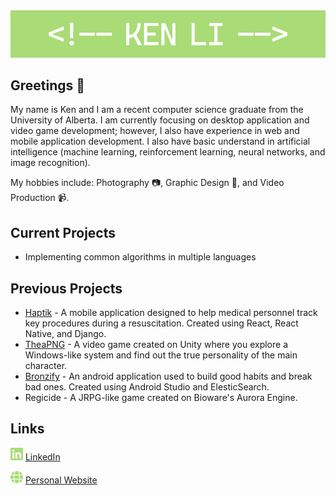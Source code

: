<img src="https://raw.githubusercontent.com/KenRLi/KenRLi/master/imgs/banner.jpg" alt="Profile Banner">

## Greetings 👋
My name is Ken and I am a recent computer science graduate from the University of Alberta. I am currently focusing on desktop application and video game development; however, I also have experience in web and mobile application development. I also have basic understand in artificial intelligence (machine learning, reinforcement learning, neural networks, and image recognition).

My hobbies include: Photography 📷, Graphic Design 🎨, and Video Production 📹.

## Current Projects
* Implementing common algorithms in multiple languages

## Previous Projects
* [Haptik](https://www.youtube.com/watch?v=Yk3ySElEWSY) - A mobile application designed to help medical personnel track key procedures during a resuscitation. Created using React, React Native, and Django.
* [TheaPNG](https://fifty-fifty.itch.io/theapng) - A video game created on Unity where you explore a Windows-like system and find out the true personality of the main character.
* [Bronzify](https://www.youtube.com/watch?v=66qJiSfxOpc) - An android application used to build good habits and break bad ones. Created using Android Studio and ElesticSearch.
* Regicide - A JRPG-like game created on Bioware's Aurora Engine.

## Links
<img src="https://raw.githubusercontent.com/KenRLi/KenRLi/master/imgs/linkedin-logo.png" alt="LinkedIn Logo" width="20" height="20"> [LinkedIn](https://www.linkedin.com/in/kenrli/)

<img src="https://raw.githubusercontent.com/KenRLi/KenRLi/master/imgs/globe-solid.png" alt="Globe Icon" width="20" height="20"> [Personal Website](http://www.kenringli.com/)
